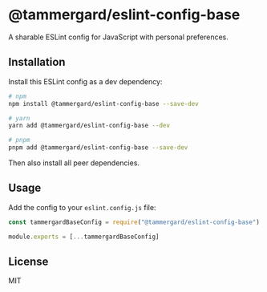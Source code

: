 # @tammergard/eslint-config-base

A sharable ESLint config for JavaScript with personal preferences.

## Installation

Install this ESLint config as a dev dependency:

```bash
# npm
npm install @tammergard/eslint-config-base --save-dev

# yarn
yarn add @tammergard/eslint-config-base --dev

# pnpm
pnpm add @tammergard/eslint-config-base --save-dev
```

Then also install all peer dependencies.

## Usage

Add the config to your `eslint.config.js` file:

```js
const tammergardBaseConfig = require("@tammergard/eslint-config-base")

module.exports = [...tammergardBaseConfig]
```

## License

MIT
